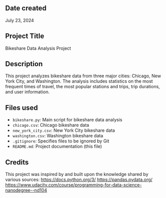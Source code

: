 ## Date created
July 23, 2024

## Project Title
Bikeshare Data Analysis Project

## Description
This project analyzes bikeshare data from three major cities: Chicago, New York City, and Washington. The analysis includes statistics on the most frequent times of travel, the most popular stations and trips, trip durations, and user information.

## Files used
- `bikeshare.py`: Main script for bikeshare data analysis
- `chicago.csv`: Chicago bikeshare data
- `new_york_city.csv`: New York City bikeshare data
- `washington.csv`: Washington bikeshare data
- `.gitignore`: Specifies files to be ignored by Git
- `README.md`: Project documentation (this file)

## Credits
This project was inspired by and built upon the knowledge shared by various sources:
https://docs.python.org/3/
https://pandas.pydata.org/
https://www.udacity.com/course/programming-for-data-science-nanodegree--nd104